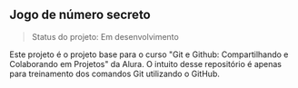 ## Jogo de número secreto

> Status do projeto: Em desenvolvimento

Este projeto é o projeto base para o curso "Git e Github: Compartilhando e Colaborando em Projetos" da Alura.
O intuito desse repositório é apenas para treinamento dos comandos Git utilizando o GitHub.